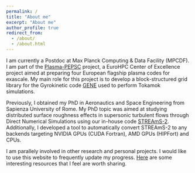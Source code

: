 ```yaml
---
permalink: /
title: "About me"
excerpt: "About me"
author_profile: true
redirect_from: 
  - /about/
  - /about.html
---
```

I am currently a Postdoc at Max Planck Computing & Data Facility (MPCDF). I am part of the [Plasma-PEPSC](https://plasma-pepsc.eu/) project, a EuroHPC Center of Excellence project aimed at preparing four European flagship plasma codes for exascale. My main role for this project is to develop a block-structured grid library for the Gyrokinetic code [GENE](http://genecode.org/) used to perform Tokamok simulations.  

Previously, I obtained my PhD in Aeronautics and Space Engineering from Sapienza University of Rome. My PhD topic was aimed at studying distributed surface roughness effects in supersonic turbulent flows through Direct Numerical Simulations using our in-house code [STREAmS-2](https://github.com/STREAmS-CFD/STREAmS-2). Additionally, I developed a tool to automatically convert STREAmS-2 to any backends targeting NVIDIA GPUs (CUDA Fortran), AMD GPUs (HIPFort) and CPUs.

I am parallely involved in other research and personal projects. I would like to use this website to frequently update my progress. [Here](others) are some interesting resources that I feel are worth sharing. 